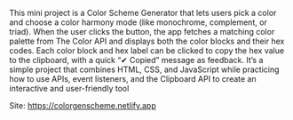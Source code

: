 This mini project is a Color Scheme Generator that lets users pick a color and choose a color harmony mode (like monochrome, complement, or triad). 
When the user clicks the button, the app fetches a matching color palette from The Color API and displays both the color blocks and their hex codes. 
Each color block and hex label can be clicked to copy the hex value to the clipboard, with a quick “✔ Copied” message as feedback.
It’s a simple project that combines HTML, CSS, and JavaScript while practicing how to use APIs, event listeners, and the Clipboard API to create an interactive and user-friendly tool

Site: https://colorgenscheme.netlify.app 
